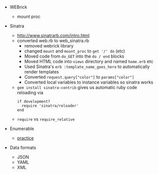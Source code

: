- WEBrick
  - mount proc

- Sinatra
  - http://www.sinatrarb.com/intro.html
  - converted web.rb to web_sinatra.rb
    - removed webrick library
    - changed `mount` and `mount_proc` to `get '/' do` (etc)
    - Moved code from `do_GET` into the `do / end` blocks
    - Moved HTML code into `views` directory and named `home.erb` etc
    - Used Sinatra's `erb :template_name_goes_here` to automatically render templates
    - Converted `request.query["color"]` to `params["color"]`
    - Converted local variables to instance variables so sinatra works
  - `gem install sinatra-contrib` gives us automatic ruby code reloading via
    ```
    if development?
      require 'sinatra/reloader'
    end
    ```
  - `require` vs `require_relative`

- Enumerable
  - [practice](https://github.com/tiy-tpa-rails-q2-2015/green_eggs_and_ham)


- Data formats
  - JSON
  - YAML
  - XML
